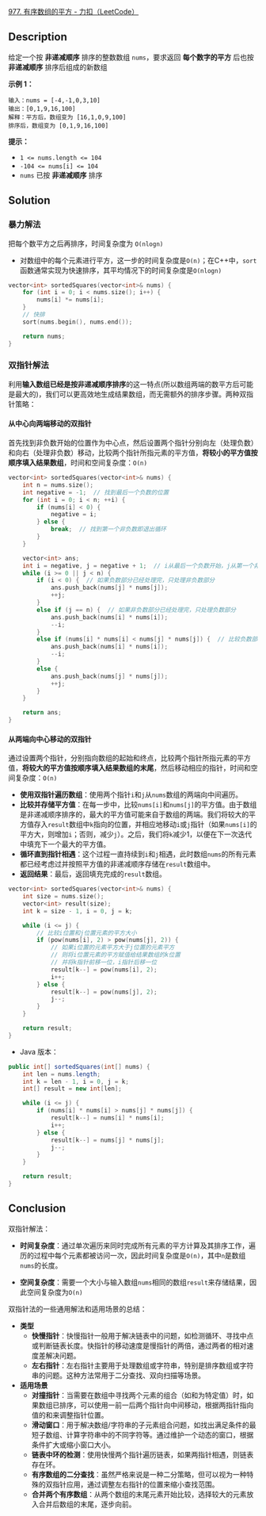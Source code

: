 [977. 有序数组的平方 - 力扣（LeetCode）](https://leetcode.cn/problems/squares-of-a-sorted-array/)

## Description

给定一个按 **非递减顺序** 排序的整数数组 `nums`，要求返回 **每个数字的平方** 后也按 **非递减顺序** 排序后组成的新数组

**示例 1：**

```
输入：nums = [-4,-1,0,3,10]
输出：[0,1,9,16,100]
解释：平方后，数组变为 [16,1,0,9,100]
排序后，数组变为 [0,1,9,16,100]
```

**提示：**

- `1 <= nums.length <= 104`
- `-104 <= nums[i] <= 104`
- `nums` 已按 **非递减顺序** 排序

## Solution

### 暴力解法

把每个数平方之后再排序，时间复杂度为 `O(nlogn)`

- 对数组中的每个元素进行平方，这一步的时间复杂度是`O(n)`；在C++中，`sort` 函数通常实现为快速排序，其平均情况下的时间复杂度是`O(nlogn)`

```c++
vector<int> sortedSquares(vector<int>& nums) {
    for (int i = 0; i < nums.size(); i++) {
        nums[i] *= nums[i];
    }
	// 快排
    sort(nums.begin(), nums.end());

    return nums;
}
```

### 双指针解法

利用**输入数组已经是按非递减顺序排序**的这一特点(所以数组两端的数平方后可能是最大的)，我们可以更高效地生成结果数组，而无需额外的排序步骤。两种双指针策略：

#### 从中心向两端移动的双指针

首先找到非负数开始的位置作为中心点，然后设置两个指针分别向左（处理负数）和向右（处理非负数）移动，比较两个指针所指元素的平方值，**将较小的平方值按顺序填入结果数组**，时间和空间复杂度：`O(n)`

```c++
vector<int> sortedSquares(vector<int>& nums) {
    int n = nums.size();
    int negative = -1;  // 找到最后一个负数的位置
    for (int i = 0; i < n; ++i) {
        if (nums[i] < 0) {
            negative = i;
        } else {
            break;  // 找到第一个非负数即退出循环
        }
    }

    vector<int> ans;
    int i = negative, j = negative + 1;  // i从最后一个负数开始，j从第一个非负数开始
    while (i >= 0 || j < n) {
        if (i < 0) {  // 如果负数部分已经处理完，只处理非负数部分
            ans.push_back(nums[j] * nums[j]);
            ++j;
        }
        else if (j == n) {  // 如果非负数部分已经处理完，只处理负数部分
            ans.push_back(nums[i] * nums[i]);
            --i;
        }
        else if (nums[i] * nums[i] < nums[j] * nums[j]) {  // 比较负数部分和非负数部分哪个平方值更小
            ans.push_back(nums[i] * nums[i]);
            --i;
        }
        else {
            ans.push_back(nums[j] * nums[j]);
            ++j;
        }
    }

    return ans;
}
```

#### 从两端向中心移动的双指针

通过设置两个指针，分别指向数组的起始和终点，比较两个指针所指元素的平方值，**将较大的平方值按顺序填入结果数组的末尾**，然后移动相应的指针，时间和空间复杂度：`O(n)`

- **使用双指针遍历数组**：使用两个指针`i`和`j`从`nums`数组的两端向中间遍历。
- **比较并存储平方值**：在每一步中，比较`nums[i]`和`nums[j]`的平方值。由于数组是非递减顺序排序的，最大的平方值可能来自于数组的两端。我们将较大的平方值存入`result`数组中`k`指向的位置，并相应地移动`i`或`j`指针（如果`nums[i]`的平方大，则增加`i`；否则，减少`j`）。之后，我们将`k`减少1，以便在下一次迭代中填充下一个最大的平方值。
- **循环直到指针相遇**：这个过程一直持续到`i`和`j`相遇，此时数组`nums`的所有元素都已经考虑过并按照平方值的非递减顺序存储在`result`数组中。
- **返回结果**：最后，返回填充完成的`result`数组。

```c++
vector<int> sortedSquares(vector<int>& nums) {
    int size = nums.size();
    vector<int> result(size);
    int k = size - 1, i = 0, j = k;

    while (i <= j) {
        // 比较i位置和j位置元素的平方大小
        if (pow(nums[i], 2) > pow(nums[j], 2)) {
            // 如果i位置的元素平方大于j位置的元素平方
            // 则将i位置元素的平方赋值给结果数组的k位置
            // 并将k指针前移一位，i指针后移一位
            result[k--] = pow(nums[i], 2);
            i++;
        } else {
            result[k--] = pow(nums[j], 2);
            j--;
        }
    }

    return result;
}
```

- Java 版本：

```java
public int[] sortedSquares(int[] nums) {
    int len = nums.length;
    int k = len - 1, i = 0, j = k;
    int[] result = new int[len];

    while (i <= j) {
        if (nums[i] * nums[i] > nums[j] * nums[j]) {
            result[k--] = nums[i] * nums[i];
            i++;
        } else {
            result[k--] = nums[j] * nums[j];
            j--;
        }
    }

    return result;
}
```

## Conclusion

双指针解法：

- **时间复杂度**：通过单次遍历来同时完成所有元素的平方计算及其排序工作，遍历的过程中每个元素都被访问一次，因此时间复杂度是`O(n)`，其中`n`是数组`nums`的长度。

- **空间复杂度**：需要一个大小与输入数组`nums`相同的数组`result`来存储结果，因此空间复杂度为`O(n)`

双指针法的一些通用解法和适用场景的总结：

- **类型**
  - **快慢指针**：快慢指针一般用于解决链表中的问题，如检测循环、寻找中点或判断链表长度。快指针的移动速度是慢指针的两倍，通过两者的相对速度差解决问题。
  - **左右指针**：左右指针主要用于处理数组或字符串，特别是排序数组或字符串的问题。这种方法常用于二分查找、双向扫描等场景。
- **适用场景**
  - **对撞指针**：当需要在数组中寻找两个元素的组合（如和为特定值）时，如果数组已排序，可以使用一前一后两个指针向中间移动，根据两指针指向值的和来调整指针位置。
  - **滑动窗口**：用于解决数组/字符串的子元素组合问题，如找出满足条件的最短子数组、计算字符串中的不同字符等。通过维护一个动态的窗口，根据条件扩大或缩小窗口大小。
  - **链表中环的检测**：使用快慢两个指针遍历链表，如果两指针相遇，则链表存在环。
  - **有序数组的二分查找**：虽然严格来说是一种二分策略，但可以视为一种特殊的双指针应用，通过调整左右指针的位置来缩小查找范围。
  - **合并两个有序数组**：从两个数组的末尾元素开始比较，选择较大的元素放入合并后数组的末尾，逐步向前。





























